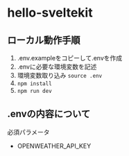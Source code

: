 # hello-sveltekit

## ローカル動作手順

1. .env.exampleをコピーして.envを作成
2. .envに必要な環境変数を記述
3. 環境変数取り込み `source .env`
4. `npm install`
5. `npm run dev`

## .envの内容について

必須パラメータ
- OPENWEATHER_API_KEY


